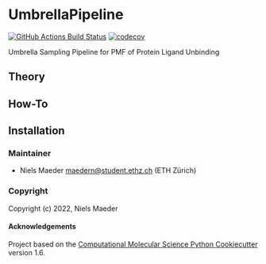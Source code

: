 UmbrellaPipeline
==============================
[//]: # (Badges)
[![GitHub Actions Build Status](https://github.com/nmaeder/UmbrellaPipeline/workflows/CI/badge.svg)](https://github.com/nmaeder/UmbrellaPipeline/actions?query=workflow%3ACI)
[![codecov](https://codecov.io/gh/nmaeder/UmbrellaPipeline/branch/master/graph/badge.svg)](https://codecov.io/gh/nmaeder/UmbrellaPipeline/branch/master)


Umbrella Sampling Pipeline for PMF of Protein Ligand Unbinding

## Theory



## How-To



## Installation



### Maintainer

- Niels Maeder <maedern@student.ethz.ch> (ETH Zürich)

### Copyright

Copyright (c) 2022, Niels Maeder


#### Acknowledgements
 
Project based on the 
[Computational Molecular Science Python Cookiecutter](https://github.com/molssi/cookiecutter-cms) version 1.6.

